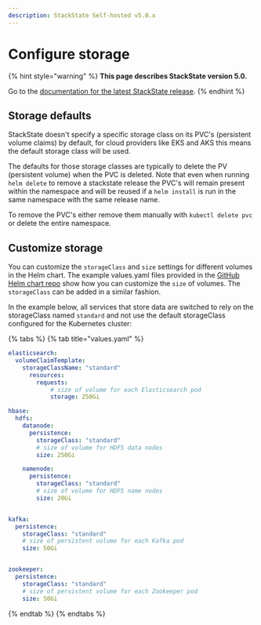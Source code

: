 ```yaml
---
description: StackState Self-hosted v5.0.x 
---
```


# Configure storage

{% hint style="warning" %}
**This page describes StackState version 5.0.**

Go to the [documentation for the latest StackState release](https://docs.stackstate.com/setup/install-stackstate/kubernetes_install/storage).
{% endhint %}

## Storage defaults

StackState doesn't specify a specific storage class on its PVC's \(persistent volume claims\) by default, for cloud providers like EKS and AKS this means the default storage class will be used.

The defaults for those storage classes are typically to delete the PV \(persistent volume\) when the PVC is deleted. Note that even when running `helm delete` to remove a stackstate release the PVC's will remain present within the namespace and will be reused if a `helm install` is run in the same namespace with the same release name.

To remove the PVC's either remove them manually with `kubectl delete pvc` or delete the entire namespace.

## Customize storage

You can customize the `storageClass` and `size` settings for different volumes in the Helm chart. The example values.yaml files provided in the [GitHub Helm chart repo](https://github.com/StackVista/helm-charts/tree/master/stable/stackstate/installation/examples) show how you can customize the `size` of volumes. The `storageClass` can be added in a similar fashion.

In the example below, all services that store data are switched to rely on the storageClass named `standard` and not use the default storageClass configured for the Kubernetes cluster:

{% tabs %}
{% tab title="values.yaml" %}
```yaml
elasticsearch:
  volumeClaimTemplate:
    storageClassName: "standard"
      resources:
        requests:
            # size of volume for each Elasticsearch pod
            storage: 250Gi

hbase:
  hdfs:
    datanode:
      persistence:
        storageClass: "standard"
        # size of volume for HDFS data nodes
        size: 250Gi

    namenode:
      persistence:
        storageClass: "standard"
        # size of volume for HDFS name nodes
        size: 20Gi


kafka:
  persistence:
    storageClass: "standard"
    # size of persistent volume for each Kafka pod
    size: 50Gi


zookeeper:
  persistence:
    storageClass: "standard"
    # size of persistent volume for each Zookeeper pod
    size: 50Gi
```
{% endtab %}
{% endtabs %}

